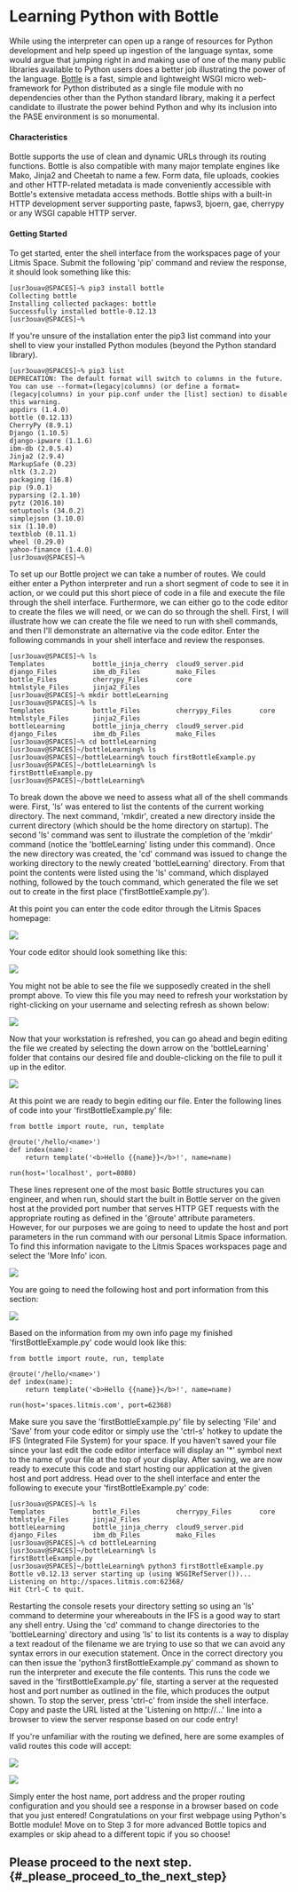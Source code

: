 # Learning Python with Bottle

While using the interpreter can open up a range of resources for Python development and help speed up ingestion of the language syntax, some would argue that jumping right in and making use of one of the many public libraries available to Python users does a better job illustrating the power of the language. [Bottle](https://bottlepy.org/docs/dev/ "See the Bottle documentation") is a fast, simple and lightweight WSGI micro web-framework for Python distributed as a single file module with no dependencies other than the Python standard library, making it a perfect candidate to illustrate the power behind Python and why its inclusion into the PASE environment is so monumental.

#### Characteristics

Bottle supports the use of clean and dynamic URLs through its routing functions. Bottle is also compatible with many major template engines like Mako, Jinja2 and Cheetah to name a few. Form data, file uploads, cookies and other HTTP-related metadata is made conveniently accessible with Bottle's extensive metadata access methods. Bottle ships with a built-in HTTP development server supporting paste, fapws3, bjoern, gae, cherrypy or any WSGI capable HTTP server.

#### Getting Started

To get started, enter the shell interface from the workspaces page of your Litmis Space. Submit the following 'pip' command and review the response, it should look something like this:

```
[usr3ouav@SPACES]~% pip3 install bottle
Collecting bottle
Installing collected packages: bottle
Successfully installed bottle-0.12.13
[usr3ouav@SPACES]~%
```

If you're unsure of the installation enter the pip3 list command into your shell to view your installed Python modules \(beyond the Python standard library\).

```
[usr3ouav@SPACES]~% pip3 list
DEPRECATION: The default format will switch to columns in the future. You can use --format=(legacy|columns) (or define a format=(legacy|columns) in your pip.conf under the [list] section) to disable this warning.
appdirs (1.4.0)
bottle (0.12.13)
CherryPy (8.9.1)
Django (1.10.5)
django-ipware (1.1.6)
ibm-db (2.0.5.4)
Jinja2 (2.9.4)
MarkupSafe (0.23)
nltk (3.2.2)
packaging (16.8)
pip (9.0.1)
pyparsing (2.1.10)
pytz (2016.10)
setuptools (34.0.2)
simplejson (3.10.0)
six (1.10.0)
textblob (0.11.1)
wheel (0.29.0)
yahoo-finance (1.4.0)
[usr3ouav@SPACES]~%
```

To set up our Bottle project we can take a number of routes. We could either enter a Python interpreter and run a short segment of code to see it in action, or we could put this short piece of code in a file and execute the file through the shell interface. Furthermore, we can either go to the code editor to create the files we will need, or we can do so through the shell. First, I will illustrate how we can create the file we need to run with shell commands, and then I'll demonstrate an alternative via the code editor. Enter the following commands in your shell interface and review the responses.

```
[usr3ouav@SPACES]~% ls
Templates            bottle_jinja_cherry  cloud9_server.pid    django_Files         ibm_db_Files         mako_Files
bottle_Files         cherrypy_Files       core                 htmlstyle_Files      jinja2_Files
[usr3ouav@SPACES]~% mkdir bottleLearning
[usr3ouav@SPACES]~% ls
Templates            bottle_Files         cherrypy_Files       core                 htmlstyle_Files      jinja2_Files
bottleLearning       bottle_jinja_cherry  cloud9_server.pid    django_Files         ibm_db_Files         mako_Files
[usr3ouav@SPACES]~% cd bottleLearning
[usr3ouav@SPACES]~/bottleLearning% ls
[usr3ouav@SPACES]~/bottleLearning% touch firstBottleExample.py
[usr3ouav@SPACES]~/bottleLearning% ls
firstBottleExample.py
[usr3ouav@SPACES]~/bottleLearning%
```

To break down the above we need to assess what all of the shell commands were. First, 'ls' was entered to list the contents of the current working directory. The next command, 'mkdir', created a new directory inside the current directory \(which should be the home directory on startup\). The second 'ls' command was sent to illustrate the completion of the 'mkdir' command \(notice the 'bottleLearning' listing under this command\). Once the new directory was created, the 'cd' command was issued to change the working directory to the newly created 'bottleLearning' directory. From that point the contents were listed using the 'ls' command, which displayed nothing, followed by the touch command, which generated the file we set out to create in the first place \('firstBottleExample.py'\).

At this point you can enter the code editor through the Litmis Spaces homepage:

![](/assets/codeEditor.png)

Your code editor should look something like this:

![](/assets/codeEditorScreen.png)

You might not be able to see the file we supposedly created in the shell prompt above. To view this file you may need to refresh your workstation by right-clicking on your username and selecting refresh as shown below:

![](/assets/refreshCodeEditor.png)

Now that your workstation is refreshed, you can go ahead and begin editing the file we created by selecting the down arrow on the 'bottleLearning' folder that contains our desired file and double-clicking on the file to pull it up in the editor.

![](/assets/selectingFileInEditor.png)

At this point we are ready to begin editing our file. Enter the following lines of code into your 'firstBottleExample.py' file:

```
from bottle import route, run, template

@route('/hello/<name>')
def index(name):
    return template('<b>Hello {{name}}</b>!', name=name)

run(host='localhost', port=8080)
```

These lines represent one of the most basic Bottle structures you can engineer, and when run, should start the built in Bottle server on the given host at the provided port number that serves HTTP GET requests with the appropriate routing as defined in the '@route' attribute parameters. However, for our purposes we are going to need to update the host and port parameters in the run command with our personal Litmis Space information. To find this information navigate to the Litmis Spaces workspaces page and select the 'More Info' icon.

![](/assets/informationIcon.png)

You are going to need the following host and port information from this section:

![](/assets/hostAndPortInfo.png)

Based on the information from my own info page my finished 'firstBottleExample.py' code would look like this:

```
from bottle import route, run, template

@route('/hello/<name>')
def index(name):
    return template('<b>Hello {{name}}</b>!', name=name)

run(host='spaces.litmis.com', port=62368)
```

Make sure you save the 'firstBottleExample.py' file by selecting 'File' and 'Save' from your code editor or simply use the 'ctrl-s' hotkey to update the IFS \(Integrated File System\) for your space. If you haven't saved your file since your last edit the code editor interface will display an '\*' symbol next to the name of your file at the top of your display. After saving, we are now ready to execute this code and start hosting our application at the given host and port address. Head over to the shell interface and enter the following to execute your 'firstBottleExample.py' code:

```
[usr3ouav@SPACES]~% ls
Templates            bottle_Files         cherrypy_Files       core                 htmlstyle_Files      jinja2_Files
bottleLearning       bottle_jinja_cherry  cloud9_server.pid    django_Files         ibm_db_Files         mako_Files
[usr3ouav@SPACES]~% cd bottleLearning
[usr3ouav@SPACES]~/bottleLearning% ls
firstBottleExample.py
[usr3ouav@SPACES]~/bottleLearning% python3 firstBottleExample.py
Bottle v0.12.13 server starting up (using WSGIRefServer())...
Listening on http://spaces.litmis.com:62368/
Hit Ctrl-C to quit.
```

Restarting the console resets your directory setting so using an 'ls' command to determine your whereabouts in the IFS is a good way to start any shell entry. Using the 'cd' command to change directories to the 'bottleLearning' directory and using 'ls' to list its contents is a way to display a text readout of the filename we are trying to use so that we can avoid any syntax errors in our execution statement. Once in the correct directory you can then issue the 'python3 firstBottleExample.py' command as shown to run the interpreter and execute the file contents. This runs the code we saved in the 'firstBottleExample.py' file, starting a server at the requested host and port number as outlined in the file, which produces the output shown. To stop the server, press 'ctrl-c' from inside the shell interface. Copy and paste the URL listed at the 'Listening on http://...' line into a browser to view the server response based on our code entry!

If you're unfamiliar with the routing we defined, here are some examples of valid routes this code will accept:

![](/assets/routingInBrowserExample.png)

![](/assets/firefoxRoutingExampleWithArrows.png)

Simply enter the host name, port address and the proper routing configuration and you should see a response in a browser based on code that you just entered! Congratulations on your first webpage using Python's Bottle module! Move on to Step 3 for more advanced Bottle topics and examples or skip ahead to a different topic if you so choose!

## Please proceed to the next step. {#_please_proceed_to_the_next_step}



